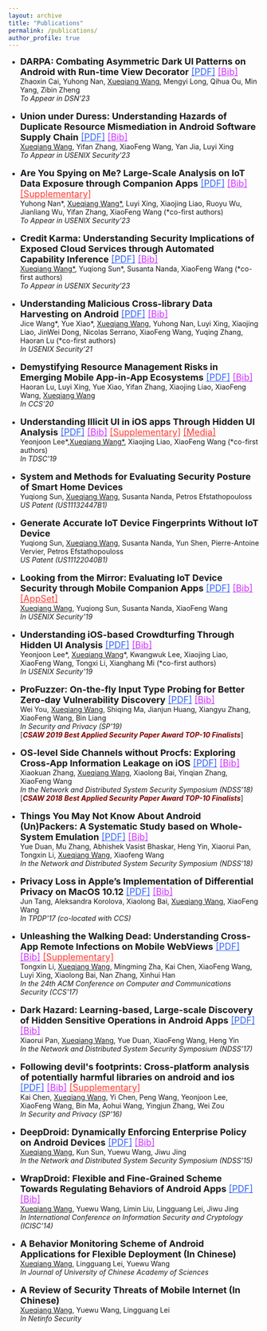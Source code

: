```yaml
---
layout: archive
title: "Publications"
permalink: /publications/
author_profile: true
---
```


<ul>
    <li>
    <font size="4">
      <strong>DARPA: Combating Asymmetric Dark UI Patterns on Android with Run-time View Decorator</strong>
      <a style="color:#3364FF" href="https://xw48.github.io/files/cai2023darpa.pdf" target="_blank" rel="noopener">[PDF]</a>
      <a style="color:#CE33FF" href="#b" target="_blank" rel="noopener">[Bib]</a>
    </font>
    <br>Zhaoxin Cai, Yuhong Nan, <span style="text-decoration:underline;">Xueqiang Wang</span>, Mengyi Long, Qihua Ou, Min Yang, Zibin Zheng
    <br><i>To Appear in DSN’23</i>
  </li>
   <br>
    <li>
    <font size="4">
      <strong>Union under Duress: Understanding Hazards of Duplicate Resource Mismediation in Android Software Supply Chain</strong>
      <a style="color:#3364FF" href="https://xw48.github.io/files/wang2023duress.pdf" target="_blank" rel="noopener">[PDF]</a>
      <a style="color:#CE33FF" href="#b" target="_blank" rel="noopener">[Bib]</a>
    </font>
    <br><span style="text-decoration:underline;">Xueqiang Wang</span>, Yifan Zhang, XiaoFeng Wang, Yan Jia, Luyi Xing
    <br><i>To Appear in USENIX Security’23</i>
  </li>
   <br>
    <li>
    <font size="4">
      <strong>Are You Spying on Me? Large-Scale Analysis on IoT Data Exposure through Companion Apps</strong>
      <a style="color:#3364FF" href="https://xw48.github.io/files/nan2023iotprofiler.pdf" target="_blank" rel="noopener">[PDF]</a>
      <a style="color:#CE33FF" href="#b" target="_blank" rel="noopener">[Bib]</a>
      <a style="color:#FF3C33" href="https://sites.google.com/view/iotprofiler" target="_blank" rel="noopener">[Supplementary]</a>
    </font>
    <br>Yuhong Nan*, <span style="text-decoration:underline;">Xueqiang Wang*</span>, Luyi Xing, Xiaojing Liao, Ruoyu Wu, Jianliang Wu, Yifan Zhang, XiaoFeng Wang (*co-first authors)
    <br><i>To Appear in USENIX Security’23</i>
  </li>
   <br>
   <li>
    <font size="4">
      <strong>Credit Karma: Understanding Security Implications of Exposed Cloud Services through Automated Capability Inference</strong>
      <a style="color:#3364FF" href="https://xw48.github.io/files/wang2023creditkarma.pdf" target="_blank" rel="noopener">[PDF]</a>
      <a style="color:#CE33FF" href="#b" target="_blank" rel="noopener">[Bib]</a>
    </font>
    <br><span style="text-decoration:underline;">Xueqiang Wang*</span>, Yuqiong Sun*, Susanta Nanda, XiaoFeng Wang (*co-first authors)
    <br><i>To Appear in USENIX Security’23</i>
  </li>
  <br>
   <li>
    <font size="4">
      <strong>Understanding Malicious Cross-library Data Harvesting on Android</strong>
      <a style="color:#3364FF" href="https://xw48.github.io/files/wang2021understanding.pdf" target="_blank" rel="noopener">[PDF]</a>
      <a style="color:#CE33FF" href="https://xw48.github.io/files/wang2021understanding.bib" target="_blank" rel="noopener">[Bib]</a>
    </font>
      <br>Jice Wang*, Yue Xiao*, <span style="text-decoration:underline;">Xueqiang Wang</span>, Yuhong Nan, Luyi Xing, Xiaojing Liao, JinWei Dong, Nicolas Serrano, XiaoFeng Wang, Yuqing Zhang, Haoran Lu (*co-first authors)
    <br><i>In USENIX Security’21</i>
  </li>
  <br>
   <li>
    <font size="4">
      <strong>Demystifying Resource Management Risks in Emerging Mobile App-in-App Ecosystems</strong>
      <a style="color:#3364FF" href="https://xw48.github.io/files/lu2020demystifying.pdf" target="_blank" rel="noopener">[PDF]</a>
      <a style="color:#CE33FF" href="https://xw48.github.io/files/lu2020demystifying.bib" target="_blank" rel="noopener">[Bib]</a>
    </font>
    <br>Haoran Lu, Luyi Xing, Yue Xiao, Yifan Zhang, Xiaojing Liao, XiaoFeng Wang, <span style="text-decoration:underline;">Xueqiang Wang</span>
    <br><i>In CCS'20</i>
  </li>
  <br>
  <li>
    <font size="4">
      <strong>Understanding Illicit UI in iOS apps Through Hidden UI Analysis</strong>
      <a style="color:#3364FF" href="https://xw48.github.io/files/lee2019understanding.pdf" target="_blank" rel="noopener">[PDF]</a>
      <a style="color:#CE33FF" href="https://xw48.github.io/files/lee2019understanding.bib" target="_blank" rel="noopener">[Bib]</a>
      <a style="color:#FF3C33" href="https://sites.google.com/site/ioschameleons/" target="_blank" rel="noopener">[Supplementary]</a>
      <a style="color:#FF3C33" href="https://spectrum.ieee.org/tech-talk/computing/software/new-screening-technique-reveals-142-malicious-apple-apps" target="_blank" rel="noopener">[Media]</a>
    </font>
    <br>Yeonjoon Lee*,<span style="text-decoration:underline;">Xueqiang Wang*</span>, Xiaojing Liao, XiaoFeng Wang (*co-first authors)
    <br><i>In TDSC'19</i>
  </li>
  <br>
  <li>
    <font size="4">
      <strong>System and Methods for Evaluating Security Posture of Smart Home Devices</strong>
    </font>
    <br>Yuqiong Sun, <span style="text-decoration:underline;">Xueqiang Wang</span>, Susanta Nanda, Petros Efstathopouloss
    <br><i>US Patent (US11132447B1)</i>
  </li>
  <br>
  <li>
    <font size="4">
      <strong>Generate Accurate IoT Device Fingerprints Without IoT Device</strong>
    </font>
    <br>Yuqiong Sun, <span style="text-decoration:underline;">Xueqiang Wang</span>, Susanta Nanda, Yun Shen, Pierre-Antoine Vervier, Petros Efstathopouloss
    <br><i>US Patent (US11122040B1)</i>
  </li>
  <br>
  <li>
    <font size="4">
      <strong>Looking from the Mirror: Evaluating IoT Device Security through Mobile Companion Apps</strong>
      <a style="color:#3364FF" href="https://xw48.github.io/files/wang2019looking.pdf" target="_blank" rel="noopener">[PDF]</a>
      <a style="color:#CE33FF" href="https://xw48.github.io/files/wang2019looking.bib" target="_blank" rel="noopener">[Bib]</a>
      <a style="color:#FF3C33" href="http://seclab.soic.indiana.edu/xw48/iot_companion_appset.tar.gz" target="_blank" rel="noopener">[AppSet]</a>
    </font>
    <br><span style="text-decoration:underline;">Xueqiang Wang</span>, Yuqiong Sun, Susanta Nanda, XiaoFeng Wang
    <br><i>In USENIX Security'19</i>
  </li>
  <br>
  <li>
    <font size="4">
      <strong>Understanding iOS-based Crowdturfing Through Hidden UI Analysis</strong>
      <a style="color:#3364FF" href="https://xw48.github.io/files/lee2019understandingi.pdf" target="_blank" rel="noopener">[PDF]</a>
      <a style="color:#CE33FF" href="https://xw48.github.io/files/lee2019understandingi.bib" target="_blank" rel="noopener">[Bib]</a>
    </font>
    <br>Yeonjoon Lee*, <span style="text-decoration:underline;">Xueqiang Wang</span>*, Kwangwuk Lee, Xiaojing Liao, XiaoFeng Wang, Tongxi Li, Xianghang Mi (*co-first authors)
    <br><i>In USENIX Security'19</i>
  </li>
  <br>
  <li>
    <font size="4">
      <strong>ProFuzzer: On-the-fly Input Type Probing for Better Zero-day Vulnerability Discovery</strong>
      <a style="color:#3364FF" href="https://xw48.github.io/files/you2019profuzzer.pdf" target="_blank" rel="noopener">[PDF]</a>
      <a style="color:#CE33FF" href="https://xw48.github.io/files/you2019profuzzer.bib" target="_blank" rel="noopener">[Bib]</a>
    </font>
    <br>Wei You, <span style="text-decoration:underline;">Xueqiang Wang</span>, Shiqing Ma, Jianjun Huang, Xiangyu Zhang, XiaoFeng Wang, Bin Liang
    <br><i>In Security and Privacy (SP'19)</i>
    <br>[<b><i><span style="color:maroon;">CSAW 2019 Best Applied Security Paper Award TOP-10 Finalists</span></i></b>]
  </li>
  <br>
  <li>
    <font size="4">
      <strong>OS-level Side Channels without Procfs: Exploring Cross-App Information Leakage on iOS</strong>
      <a style="color:#3364FF" href="https://xw48.github.io/files/zhang2018level.pdf" target="_blank" rel="noopener">[PDF]</a>
      <a style="color:#CE33FF" href="https://xw48.github.io/files/zhang2018level.bib" target="_blank" rel="noopener">[Bib]</a>
    </font>
    <br>Xiaokuan Zhang, <span style="text-decoration:underline;">Xueqiang Wang</span>, Xiaolong Bai, Yinqian Zhang, XiaoFeng Wang
    <br><i>In the Network and Distributed System Security Symposium (NDSS'18)</i>
    <br>[<b><i><span style="color:maroon;">CSAW 2018 Best Applied Security Paper Award TOP-10 Finalists</span></i></b>]
  </li>
  <br>
  <li>
    <font size="4">
      <strong>Things You May Not Know About Android (Un)Packers: A Systematic Study based on Whole-System Emulation</strong>
      <a style="color:#3364FF" href="https://xw48.github.io/files/duan2018things.pdf" target="_blank" rel="noopener">[PDF]</a>
      <a style="color:#CE33FF" href="https://xw48.github.io/files/duan2018things.bib" target="_blank" rel="noopener">[Bib]</a>
    </font>
    <br>Yue Duan, Mu Zhang, Abhishek Vasist Bhaskar, Heng Yin, Xiaorui Pan, Tongxin Li, <span style="text-decoration:underline;">Xueqiang Wang</span>, Xiaofeng Wang
    <br><i>In the Network and Distributed System Security Symposium (NDSS'18)</i>
  </li>
  <br>
  <li>
    <font size="4">
      <strong>Privacy Loss in Apple’s Implementation of Differential Privacy on MacOS 10.12</strong>
      <a style="color:#3364FF" href="https://xw48.github.io/files/tang2017privacy.pdf" target="_blank" rel="noopener">[PDF]</a>
      <a style="color:#CE33FF" href="https://xw48.github.io/files/tang2017privacy.bib" target="_blank" rel="noopener">[Bib]</a>
    </font>
    <br>Jun Tang, Aleksandra Korolova, Xiaolong Bai, <span style="text-decoration:underline;">Xueqiang Wang</span>, XiaoFeng Wang
    <br><i>In TPDP'17 (co-located with CCS)</i>
  </li>
  <br>
  <li>
    <font size="4">
      <strong>Unleashing the Walking Dead: Understanding Cross-App Remote Infections on Mobile WebViews</strong>
      <a style="color:#3364FF" href="https://xw48.github.io/files/li2017unleashing.pdf" target="_blank" rel="noopener">[PDF]</a>
      <a style="color:#CE33FF" href="https://xw48.github.io/files/li2017unleashing.bib" target="_blank" rel="noopener">[Bib]</a>
      <a style="color:#FF3C33" href="https://sites.google.com/site/xawisite/" target="_blank">[Supplementary]</a>
    </font>
    <br>Tongxin Li, <span style="text-decoration:underline;">Xueqiang Wang</span>, Mingming Zha, Kai Chen, XiaoFeng Wang, Luyi Xing, Xiaolong Bai, Nan Zhang, Xinhui Han
    <br><i>In the 24th ACM Conference on Computer and Communications Security (CCS'17)</i>
  </li>
  <br>
  <li>
    <font size="4">
      <strong>Dark Hazard: Learning-based, Large-scale Discovery of Hidden Sensitive Operations in Android Apps</strong>
      <a style="color:#3364FF" href="https://xw48.github.io/files/pan2017dark.pdf" target="_blank" rel="noopener">[PDF]</a>
      <a style="color:#CE33FF" href="https://xw48.github.io/files/pan2017dark.bib" target="_blank" rel="noopener">[Bib]</a>
    </font>
    <br>Xiaorui Pan, <span style="text-decoration:underline;">Xueqiang Wang</span>, Yue Duan, XiaoFeng Wang, Heng Yin
    <br><i>In the Network and Distributed System Security Symposium (NDSS'17)</i>
  </li>
  <br>
  <li>
    <font size="4">
      <strong>Following devil's footprints: Cross-platform analysis of potentially harmful libraries on android and ios</strong>
      <a style="color:#3364FF" href="https://xw48.github.io/files/chen2016following.pdf" target="_blank" rel="noopener">[PDF]</a>
      <a style="color:#CE33FF" href="https://xw48.github.io/files/chen2016following.bib" target="_blank" rel="noopener">[Bib]</a>
      <a style="color:#FF3C33" href="https://sites.google.com/site/phalibscom/" target="_blank" rel="noopener">[Supplementary]</a>
    </font>
    <br>Kai Chen, <span style="text-decoration:underline;">Xueqiang Wang</span>, Yi Chen, Peng Wang, Yeonjoon Lee, XiaoFeng Wang, Bin Ma, Aohui Wang, Yingjun Zhang, Wei Zou
    <br><i>In Security and Privacy (SP'16)</i>
  </li>
  <br>
  <li>
    <font size="4">
      <strong>DeepDroid: Dynamically Enforcing Enterprise Policy on Android Devices</strong>
      <a style="color:#3364FF" href="https://xw48.github.io/files/wang2015deepdroid.pdf" target="_blank" rel="noopener">[PDF]</a>
      <a style="color:#CE33FF" href="https://xw48.github.io/files/wang2015deepdroid.bib" target="_blank" rel="noopener">[Bib]</a>
    </font>
    <br><span style="text-decoration:underline;">Xueqiang Wang</span>, Kun Sun, Yuewu Wang, Jiwu Jing
    <br><i>In the Network and Distributed System Security Symposium (NDSS'15)</i>
  </li>
  <br>
  <li>
    <font size="4">
      <strong>WrapDroid: Flexible and Fine-Grained Scheme Towards Regulating Behaviors of Android Apps</strong>
      <a style="color:#3364FF" href="https://xw48.github.io/files/wang2014wrapdroid.pdf" target="_blank" rel="noopener">[PDF]</a>
      <a style="color:#CE33FF" href="https://xw48.github.io/files/wang2014wrapdroid.bib" target="_blank" rel="noopener">[Bib]</a>
    </font>
    <br><span style="text-decoration:underline;">Xueqiang Wang</span>, Yuewu Wang, Limin Liu, Lingguang Lei, Jiwu Jing
    <br><i>In International Conference on Information Security and Cryptology (ICISC'14)</i>
  </li>
  <br>
  <li>
    <font size="4">
      <strong>A Behavior Monitoring Scheme of Android Applications for Flexible Deployment (In Chinese)</strong>
    </font>
    <br><span style="text-decoration:underline;">Xueqiang Wang</span>, Lingguang Lei, Yuewu Wang
    <br><i>In Journal of University of Chinese Academy of Sciences</i>
  </li>
  <br>
  <li>
    <font size="4">
      <strong>A Review of Security Threats of Mobile Internet (In Chinese)</strong>
    </font>
    <br><span style="text-decoration:underline;">Xueqiang Wang</span>, Yuewu Wang, Lingguang Lei
    <br><i>In Netinfo Security</i>
  </li>
  <br>
</ul>
